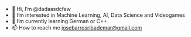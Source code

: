 - 👋 Hi, I’m @dadaasdcfaw
- 👀 I’m interested in Machine Learning, AI, Data Science and Videogames
- 🌱 I’m currently learning German or C++ 
- 📫 How to reach me josebarrosribademar@gmail.com

<!---
dadaasdcfaw/dadaasdcfaw is a ✨ special ✨ repository because its `README.md` (this file) appears on your GitHub profile.
You can click the Preview link to take a look at your changes.
--->
